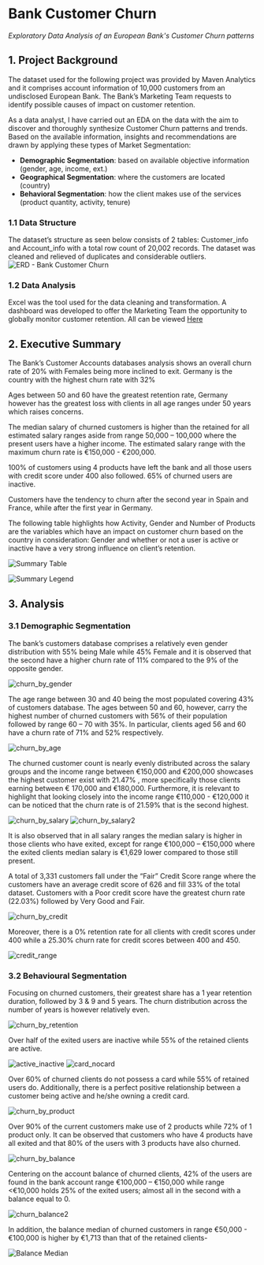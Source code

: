 # Bank Customer Churn
*Exploratory Data Analysis of an European Bank's Customer Churn patterns*

## 1. Project Background

The dataset used for the following project was provided by Maven Analytics and it comprises account information of 10,000 customers  from an undisclosed European Bank. The Bank’s Marketing Team requests to identify possible causes of impact on customer retention.

As a data analyst, I have carried out an EDA on the data with the aim to discover and  thoroughly synthesize Customer Churn patterns and trends. Based on the available information, insights and recommendations are drawn by applying these types of Market Segmentation:

- **Demographic Segmentation**: based on available objective information (gender, age, income, ext.)
- **Geographical Segmentation**: where the customers are located (country)
- **Behavioral Segmentation**: how the client makes use of the services (product quantity, activity, tenure)

### 1.1 Data Structure
The dataset’s structure as seen below consists of 2 tables: Customer_info and Account_info with a total row count of 20,002 records. The dataset was cleaned and relieved of duplicates and considerable outliers.
![ERD - Bank Customer Churn](https://github.com/user-attachments/assets/08df895b-bd90-49ce-b561-9dcd7a176f4d)
### 1.2 Data Analysis
Excel was the tool used for the data cleaning and transformation. A dashboard was developed to offer the Marketing Team the opportunity to globally monitor customer retention. All can be viewed [Here](Bank_Churn_Clean.xlsx)


## 2. Executive Summary

The Bank’s Customer Accounts databases analysis shows an overall churn rate of 20% with Females being more inclined to exit.
Germany is the country with the highest churn rate with 32%

Ages between 50 and 60 have the greatest retention rate, Germany however has the greatest loss with clients in all age ranges under 50 years which raises concerns.

The median salary of churned customers is higher than the retained for all estimated salary ranges aside from range 50,000 – 100,000 where the present users have a higher income. The estimated salary range with the maximum churn rate is €150,000 - €200,000.

100% of customers using 4 products have left the bank  and all those users with credit score under 400 also followed. 65% of churned users are inactive.

Customers have the tendency to churn after the second year in Spain and France, while after the first year in Germany.

The following table highlights how Activity, Gender and Number of Products are the variables which have an impact on customer churn based on the country in consideration: Gender and whether or not a user is active or inactive have a very strong influence on client’s retention.

![Summary Table](https://github.com/user-attachments/assets/ce1e3eb4-7bf9-47fa-8ea9-7ebffdb1015f)

![Summary Legend](https://github.com/user-attachments/assets/389f0c24-3ffe-4974-8a21-dea2f07bf570)


## 3. Analysis

### 3.1 Demographic Segmentation
The bank’s customers database comprises a relatively even gender distribution with 55% being Male while 45% Female and it is observed that the second have a higher churn rate of 11% compared to the 9% of the opposite gender.

![churn_by_gender](https://github.com/user-attachments/assets/7e0de4c2-341b-4276-9243-61d258fbc24b)

The age range between 30 and 40 being the most populated covering 43% of customers database. The ages between 50 and 60, however,  carry the highest number of churned customers with 56% of their population followed by range 60 – 70 with 35%. In particular, clients aged 56 and 60 have a churn rate of 71% and 52% respectively.

![churn_by_age](https://github.com/user-attachments/assets/e5d7b5f0-be74-4b03-af08-79f32d619ff3)

The churned customer count is nearly evenly distributed across the salary groups and the income range between €150,000 and €200,000 showcases the highest customer exist with 21.47% , more specifically those clients earning between € 170,000 and €180,000. Furthermore, it is relevant to highlight that looking closely into the income range €110,000 - €120,000 it can be noticed that the churn rate is of 21.59% that is the second highest.

![churn_by_salary](https://github.com/user-attachments/assets/687a8eb3-3222-4c39-aafd-9e67c0a99e5d)
![churn_by_salary2](https://github.com/user-attachments/assets/be8b0422-0306-46a0-ae22-89a4a8893987)

It is also observed that in all salary ranges the median salary is higher in those clients who have exited, except for range  €100,000 –  €150,000 where the exited clients median salary is €1,629 lower compared to those still present.

A total of 3,331 customers fall under the “Fair” Credit Score range where the customers have an average credit score of 626 and fill 33% of the total dataset. Customers with a Poor credit score have the greatest  churn rate  (22.03%) followed by Very Good and Fair.

![churn_by_credit](https://github.com/user-attachments/assets/384f1537-eee2-453e-b7fb-19acc26c9aa9)

Moreover, there is a 0% retention rate for all clients with credit scores under 400 while a 25.30% churn rate for credit scores between 400 and 450.

![credit_range](https://github.com/user-attachments/assets/32fdf74d-f6b9-4ba6-9cdc-ecd5feeca4ad)

### 3.2 Behavioural Segmentation
Focusing on churned customers, their greatest share has a 1 year retention duration, followed by 3 & 9 and 5 years. The churn distribution across the number of years is however relatively even.

![churn_by_retention](https://github.com/user-attachments/assets/2858566f-d6a7-4b27-8a2e-b79d293a5b50)

Over half of the exited users are inactive while 55% of the retained clients are active.

![active_inactive](https://github.com/user-attachments/assets/116a0870-7585-4d60-8e5f-64658f4f6ac2)  ![card_nocard](https://github.com/user-attachments/assets/62e4f356-747f-47fe-9e87-a958efc86111)

Over 60% of churned clients do not possess a card while 55% of retained users do.  Additionally, there is a perfect positive relationship between a customer being active and he/she owning a credit card.

![churn_by_product](https://github.com/user-attachments/assets/7ae9fad5-b5c4-4116-9dfd-37736c4fe209)

Over 90% of the current customers make use of 2 products while 72% of 1 product only. It can be observed that customers who have 4 products have all exited and that 80% of the users with 3 products have also churned.

![churn_by_balance](https://github.com/user-attachments/assets/5b840611-7885-4645-9c33-a448f037e5c6)

Centering on the account balance of churned clients, 42% of the users are found in the bank account range  €100,000 –  €150,000 while range <€10,000 holds 25% of the exited users; almost all in the second with a balance equal to 0.

![churn_balance2](https://github.com/user-attachments/assets/d7606307-8995-484a-a218-5c12dcbae389)

In addition, the balance median of churned customers in range €50,000 - €100,000 is  higher  by €1,713 than that of the retained clients-

![Balance Median](https://github.com/user-attachments/assets/08ad6644-e682-42aa-b50f-cf8903607b3e)


